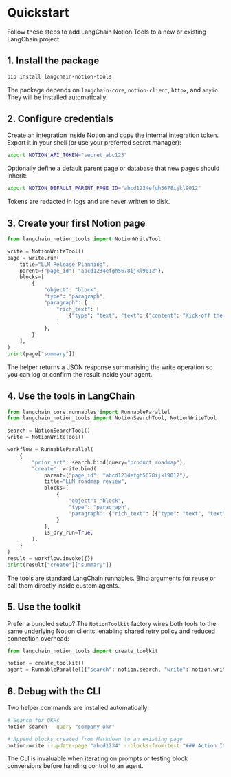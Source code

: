 # Quickstart

Follow these steps to add LangChain Notion Tools to a new or existing LangChain project.

## 1. Install the package

```bash
pip install langchain-notion-tools
```

The package depends on `langchain-core`, `notion-client`, `httpx`, and `anyio`. They will be
installed automatically.

## 2. Configure credentials

Create an integration inside Notion and copy the internal integration token. Export it in your
shell (or use your preferred secret manager):

```bash
export NOTION_API_TOKEN="secret_abc123"
```

Optionally define a default parent page or database that new pages should inherit:

```bash
export NOTION_DEFAULT_PARENT_PAGE_ID="abcd1234efgh5678ijkl9012"
```

Tokens are redacted in logs and are never written to disk.

## 3. Create your first Notion page

```python
from langchain_notion_tools import NotionWriteTool

write = NotionWriteTool()
page = write.run(
    title="LLM Release Planning",
    parent={"page_id": "abcd1234efgh5678ijkl9012"},
    blocks=[
        {
            "object": "block",
            "type": "paragraph",
            "paragraph": {
                "rich_text": [
                    {"type": "text", "text": {"content": "Kick-off the upcoming launch plan."}}
                ]
            },
        }
    ],
)
print(page["summary"])
```

The helper returns a JSON response summarising the write operation so you can log
or confirm the result inside your agent.

## 4. Use the tools in LangChain

```python
from langchain_core.runnables import RunnableParallel
from langchain_notion_tools import NotionSearchTool, NotionWriteTool

search = NotionSearchTool()
write = NotionWriteTool()

workflow = RunnableParallel(
    {
        "prior_art": search.bind(query="product roadmap"),
        "create": write.bind(
            parent={"page_id": "abcd1234efgh5678ijkl9012"},
            title="LLM roadmap review",
            blocks=[
                {
                    "object": "block",
                    "type": "paragraph",
                    "paragraph": {"rich_text": [{"type": "text", "text": {"content": "Draft body"}}]},
                }
            ],
            is_dry_run=True,
        ),
    }
)
result = workflow.invoke({})
print(result["create"]["summary"])
```

The tools are standard LangChain runnables. Bind arguments for reuse or call them directly inside
custom agents.

## 5. Use the toolkit

Prefer a bundled setup? The `NotionToolkit` factory wires both tools to the same underlying
Notion clients, enabling shared retry policy and reduced connection overhead:

```python
from langchain_notion_tools import create_toolkit

notion = create_toolkit()
agent = RunnableParallel({"search": notion.search, "write": notion.write})
```

## 6. Debug with the CLI

Two helper commands are installed automatically:

```bash
# Search for OKRs
notion-search --query "company okr"

# Append blocks created from Markdown to an existing page
notion-write --update-page "abcd1234" --blocks-from-text "### Action Items\n- Ship release"
```

The CLI is invaluable when iterating on prompts or testing block conversions before handing
control to an agent.
